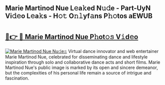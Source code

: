## Marie Martinod Nue L𝚎a𝚔ed N𝚞𝚍e - Part-UyN Vi𝚍𝚎o L𝚎a𝚔s - H𝚘𝚝 O𝚗𝚕yf𝚊ns P𝚑𝚘tos aEWUB

# <h2><a href="http://kf2nvp.oniu.top/?m=Marie+Martinod+Nue">🔗👉 🔴 Marie Martinod Nue P𝚑ot𝚘𝚜 V𝚒d𝚎o</a></h2>

[![Marie Martinod Nue Nu𝚍e𝚜](https://i.imgur.com/0qMVB7G.gif)](http://kf2nvp.oniu.top/?m=Marie+Martinod+Nue)
Virtual dance innovator and web entertainer Marie Martinod Nue, celebrated for disseminating dance and lifestyle inspiration through solo and collaborative dance acts and short films. Marie Martinod Nue's public image is marked by its open and sincere demeanor, but the complexities of his personal life remain a source of intrigue and fascination.  
